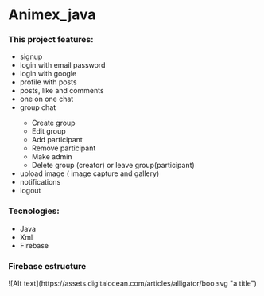 # Animex_java
<h3>This project features:</h3>
<ul>
  <li>signup</li>
  <li>login with email password</li>
  <li>login with google</li>
  <li>profile with posts</li>
   <li>posts, like and comments</li>
   <li>one on one chat</li>
   <li>group chat</li>
  <ul>
      <li>Create group</li>
      <li>Edit group</li>
      <li>Add participant</li>
      <li>Remove participant</li>
      <li>Make admin</li>
      <li>Delete group (creator) or leave group(participant)</li>
    </ul>
   <li>upload image ( image capture and gallery)</li>
   <li>notifications</li>
   <li>logout</li>
</ul>
<h3> Tecnologies: </h3>
<ul>
  <li>Java</li>
  <li>Xml</li>
  <li>Firebase</li>
</ul>

<h3> Firebase estructure</h3>
![Alt text](https://assets.digitalocean.com/articles/alligator/boo.svg "a title")